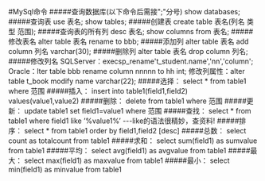 #MySql命令
#####查询数据库(以下命令后需接";"分号)
	show databases;
#####查询表
	use 表名;
	show tables;
#####创建表
	create table 表名(列名 类型 范围);
#####查询表的所有列
	desc 表名;
	show columns from 表名;
#####修改表名
	alter table 表名 rename to bbb;
#####添加列
	alter table 表名 add column 列名 varchar(30);
#####删除列
	alter table 表名 drop column 列名;
#####修改列名
	SQLServer：execsp_rename't_student.name','nn','column'; 
	Oracle：lter table bbb rename column nnnnn to hh int; 
	修改列属性：alter table t_book modify name varchar(22);
#####选择：
	select * from table1 where 范围
#####插入：
	insert into table1(field1,field2) values(value1,value2)
#####删除：
	delete from table1 where 范围
#####更新：
	update table1 set field1=value1 where 范围
#####查找：
	select * from table1 where field1 like ’%value1%’ ---like的语法很精妙，查资料!
#####排序：
	select * from table1 order by field1,field2 [desc]
#####总数：
	select count as totalcount from table1
#####求和：
	select sum(field1) as sumvalue from table1
#####平均：
	select avg(field1) as avgvalue from table1
#####最大：
	select max(field1) as maxvalue from table1
#####最小：
	select min(field1) as minvalue from table1
	